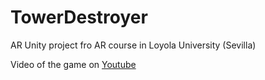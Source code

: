 # TowerDestroyer
 AR Unity project fro AR course in Loyola University (Sevilla)
 
 Video of the game on [Youtube](https://www.youtube.com/watch?v=hzhLqElrrkY)
